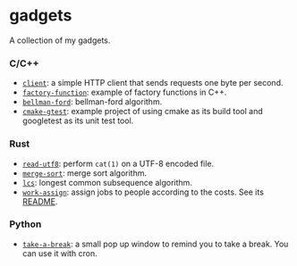 # gadgets
A collection of my gadgets.

### C/C++
- [`client`](c-cpp/client): a simple HTTP client that sends requests one byte per second.
- [`factory-function`](c-cpp/factory-function): example of factory functions in C++.
- [`bellman-ford`](c-cpp/bellman-ford): bellman-ford algorithm.
- [`cmake-gtest`](c-cpp/cmake-gtest): example project of using cmake as its build tool and googletest as its unit test tool.

### Rust
- [`read-utf8`](rust/read-utf8): perform `cat(1)` on a UTF-8 encoded file.
- [`merge-sort`](rust/merge-sort): merge sort algorithm.
- [`lcs`](rust/lcs): longest common subsequence algorithm.
- [`work-assign`](rust/work-assign): assign jobs to people according to the costs. See its [README](rust/work-assign/README.md).

### Python
- [`take-a-break`](python/take-a-break): a small pop up window to remind you to take a break. You can use it with cron.
